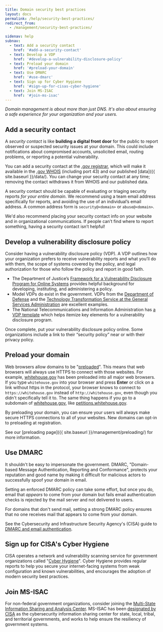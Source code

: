 ```yaml
---
title: Domain security best practices
layout: docs
permalink: /help/security-best-practices/
redirect_from:
  - /management/security-best-practices/

sidenav: help
subnav:
  - text: Add a security contact
    href: '#add-a-security-contact'
  - text: Develop a VDP
    href: '#develop-a-vulnerability-disclosure-policy'
  - text: Preload your domain
    href: '#preload-your-domain'
  - text: Use DMARC
    href: '#use-dmarc'
  - text: Sign up for Cyber Hygiene
    href: '#sign-up-for-cisas-cyber-hygiene'
  - text: Join MS-ISAC
    href: '#join-ms-isac'
---
```

*Domain management is about more than just DNS. It's also about ensuring a safe experience for your organization and your users.*

## Add a security contact
A _security contact_ is like **building a digital front door** for the public to report observed or suspected security issues at your domain. This could include notifications about compromised accounts, unsolicited email, routing problems, or reporting a potential vulnerability.

You can add a security contact at the [.gov registrar](https://domains.dotgov.gov), which will make it available in the [.gov WHOIS](https://domains.dotgov.gov/dotgov-web/registration/whois.xhtml) (including port 43) and our published [data]({{ site.baseurl }}/data/). You can change your security contact at any time; removing the contact withdraws it from WHOIS and our published data.

A security contact should be capable of evaluating or triaging security reports *for your entire domain*. We recommend using a team email address specifically for reports, and avoiding the use of an individual’s email address. A common address form is `security@<domain>` or `abuse@<domain>`.

We'd also recommend placing your security contact info on your website and in organizational communications. If people can’t find where to report something, having a security contact isn’t helpful!

## Develop a vulnerability disclosure policy
Consider having a vulnerability disclosure policy (VDP). A VDP outlines how your organization prefers to receive vulnerability reports and what you’ll do with them, the scope of systems covered by the policy, and legal authorization for those who follow the policy and report in good faith.

* The Department of Justice’s [Framework for a Vulnerability Disclosure Program for Online Systems](https://www.justice.gov/criminal-ccips/page/file/983996/download) provides helpful background for developing, instituting, and administering a policy.
* Model VDPs do exist in the government. VDPs from the [Department of Defense](https://hackerone.com/deptofdefense) and the [Technology Transformation Service at the General Services Administration](https://18f.gsa.gov/vulnerability-disclosure-policy/) are excellent examples.
* The National Telecommunications and Information Administration has [a VDP template](https://www.ntia.doc.gov/files/ntia/publications/ntia_vuln_disclosure_early_stage_template.pdf) which helps itemize key elements for a vulnerability disclosure program.

Once complete, put your vulnerability disclosure policy online. Some organizations include a link to their “security policy” near or with their privacy policy.

## Preload your domain
Web browsers allow domains to be "[preloaded](https://hstspreload.org)". This means that web browsers will always use HTTPS to connect with those websites. For example, [whitehouse.gov](https://whitehouse.gov) has been preloaded into all major web browsers. If you type `whitehouse.gov` into your browser and press **Enter** or click on a link without https in the protocol, your browser knows to connect to `https://whitehouse.gov` instead of `http://whitehouse.gov`, even though you didn't specifically tell it to. The same thing happens if you go to a subdomain of [whitehouse.gov](https://whitehouse.gov), like [petitions.whitehouse.gov](https://petitions.whitehouse.gov).

By preloading your domain, you can ensure your users will always make secure HTTPS connections to all of your websites. New domains can opt-in to preloading at registration.

See our [preloading page]({{ site.baseurl }}/management/preloading/) for more information.

## Use DMARC
It shouldn't be easy to impersonate the government. DMARC, "Domain-based Message Authentication, Reporting and Conformance", protects your reputation and good name by making it difficult for malicious actors to successfully spoof your domain in email.

Setting an enforced DMARC policy can take some effort, but once you do, email that *appears* to come from your domain but fails email authentication checks is rejected by the mail server and not delivered to users.

For domains that don't send mail, setting a strong DMARC policy ensures that no one receives mail that appears to come from your domain.

See the Cybersecurity and Infrastructure Security Agency's (CISA) guide to [DMARC and email authentication](https://cyber.dhs.gov/bod/18-01/#introduction-to-email-authentication).

## Sign up for CISA's Cyber Hygiene
CISA operates a network and vulnerability scanning service for government organizations called "[Cyber Hygiene](https://www.cisa.gov/cyber-hygiene-services)". Cyber Hygiene provides regular reports to help you secure your internet-facing systems from weak configuration and known vulnerabilities, and encourages the adoption of modern security best practices.

## Join MS-ISAC
For non-federal government organizations, consider joining the [Multi-State Information Sharing and Analysis Center](https://learn.cisecurity.org/ms-isac-registration). MS-ISAC has been [designated by CISA](https://www.cisa.gov/information-sharing-and-awareness) as the cybersecurity information sharing center for state, local, tribal, and territorial governments, and works to help ensure the resiliency of government systems.
